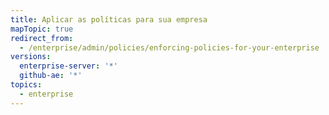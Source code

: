 ```yaml
---
title: Aplicar as políticas para sua empresa
mapTopic: true
redirect_from:
  - /enterprise/admin/policies/enforcing-policies-for-your-enterprise
versions:
  enterprise-server: '*'
  github-ae: '*'
topics:
  - enterprise
---
```


